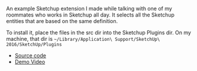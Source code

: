 An example Sketchup extension I made while talking with one of my roommates who works in Sketchup all day.
It selects all the Sketchup entities that are based on the same definition.

To install it, place the files in the src dir into the Sketchup Plugins dir.
On my machine, that dir is `~/Library/Application\ Support/SketchUp\ 2016/SketchUp/Plugins`

* [Source code](https://github.com/JoshCheek/sketchup-example-plugin)
* [Demo Video](https://vimeo.com/222228677)

